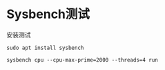 # Sysbench测试

安装测试
```
sudo apt install sysbench

sysbench cpu --cpu-max-prime=2000 --threads=4 run
```

